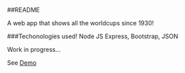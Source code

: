 ##README

A web app that shows all the worldcups since 1930!

###Techonologies used!
Node JS Express, Bootstrap, JSON

Work in progress...

See [Demo](https://fifa-worldcups.herokuapp.com/)
